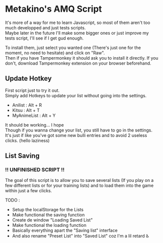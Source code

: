 # Metakino's AMQ Script
It's more of a way for me to learn Javascript, so most of them aren't too much developped and just tests scripts.  
Maybe later in the future I'll make some bigger ones or just improve my tests script, I'll see if I get gud enough.

To install them, just select you wanted one (There's just one for the moment, no need to hesitate) and click on "Raw".  
Then if you have Tampermonkey it should ask you to install it directly. If you don't, download Tampermonkey extension on your browser beforehand.

## Update Hotkey

First script just to try it out.  
Simply add Hotkeys to update your list without going into the settings.

- Anilist : Alt + R
- Kitsu : Alt + T
- MyAnimeList : Alt + Y

It should be working... I hope    
Though if you wanna change your list, you still have to go in the settings. It's just if like you've got some new bulli entries and to avoid 2 useless clicks. (hello laziness)

## List Saving

### **!! UNFINISHED SCRIPT !!**
 
The goal of this script is to allow you to save several lists (If you play on a few different lists or for your training lists) and to load them into the game within just a few clicks.

TODO : 
- Setup the localStorage for the Lists
- Make functional the saving function
- Create de window "Loading Saved List"
- Make functional the loading function
- Basically everything apart the "Saving list" interface
- And also rename "Preset List" into "Saved List" coz I'm a lil retard ♿

